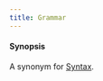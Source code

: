 ```yaml
---
title: Grammar
---
```


#### Synopsis

A synonym for [Syntax](../../Tutor/Concept/Syntax/index.md).


